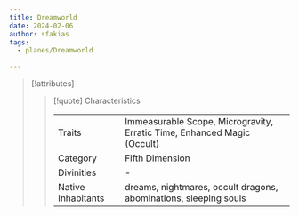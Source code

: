 ```yaml
---
title: Dreamworld
date: 2024-02-06
author: sfakias
tags:
  - planes/Dreamworld

---
```

> [!attributes]
> 
> > [!quote] Characteristics
> >
> > | | |
> > | --- | --- |
> > | Traits |  Immeasurable Scope, Microgravity, Erratic Time, Enhanced Magic (Occult) |
> > | Category |  Fifth Dimension |
> > | Divinities |  - |
> > | Native Inhabitants |  dreams, nightmares, occult dragons, abominations, sleeping souls |